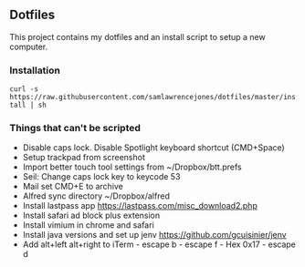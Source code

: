 ## Dotfiles

This project contains my dotfiles and an install script to setup a new computer.

### Installation

```curl -s https://raw.githubusercontent.com/samlawrencejones/dotfiles/master/install | sh```

### Things that can't be scripted

- Disable caps lock. Disable Spotlight keyboard shortcut (CMD+Space)
- Setup trackpad from screenshot
- Import better touch tool settings from ~/Dropbox/btt.prefs
- Seil: Change caps lock key to keycode 53
- Mail set CMD+E to archive
- Alfred sync directory ~/Dropbox/alfred
- Install lastpass app https://lastpass.com/misc_download2.php
- Install safari ad block plus extension
- Install vimium in chrome and safari
- Install java versions and set up jenv https://github.com/gcuisinier/jenv
- Add alt+left alt+right to iTerm
  <A-Left> - escape b
  <A-Right> - escape f
  <A-Delete> - Hex 0x17
  <A-Fn-Del> - escape d
